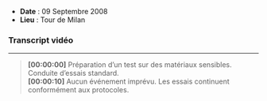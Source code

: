 <div class="col">

- **Date** : 09 Septembre 2008
- **Lieu** : Tour de Milan

### Transcript vidéo

---

> **[00:00:00]** Préparation d’un test sur des matériaux sensibles. Conduite d’essais standard.  
> **[00:00:10]** Aucun événement imprévu. Les essais continuent conformément aux protocoles.

</div>
